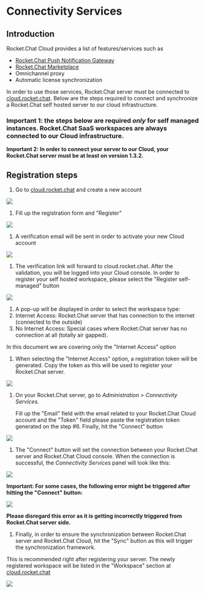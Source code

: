 # Connectivity Services

## Introduction

Rocket.Chat Cloud provides a list of features/services such as

* [Rocket.Chat Push Notification Gateway](https://docs.rocket.chat/guides/administrator-guides/notifications/push-notifications#push-gateway)
* [Rocket.Chat Marketplace](https://rocket.chat/marketplace)
* Omnichannel proxy
* Automatic license synchronization 

In order to use those services, Rocket.Chat server must be connected to [cloud.rocket.chat](https://cloud.rocket.chat/). Below are the steps required to connect and synchronize a Rocket.Chat self hosted server to our cloud infrastructure.

### Important 1: the steps below are required _only_ for self managed instances. Rocket.Chat SaaS workspaces are always connected to our Cloud infrastructure.

**Important 2: In order to connect your server to our Cloud, your Rocket.Chat server must be at least on version 1.3.2.**

## Registration steps

1. Go to [cloud.rocket.chat](https://cloud.rocket.chat/) and create a new account

![](../../.gitbook/assets/c_3.png)

1. Fill up the registration form and "Register"

![](../../.gitbook/assets/c_4.png)

1. A verification email will be sent in order to activate your new Cloud account 

![](../../.gitbook/assets/c_5.png)

1. The verification link will forward to cloud.rocket.chat. After the validation, you will be logged into your Cloud console. In order to register your self hosted workspace, please select the "Register self-managed" button

![](../../.gitbook/assets/c_6.png)

1. A pop-up will be displayed in order to select the workspace type:
2. Internet Access: Rocket.Chat server that has connection to the internet \(connected to the outside\)
3. No Internet Access: Special cases where Rocket.Chat server has no connection at all \(totally air gapped\).

In this document we are covering only the "Internet Access" option

1. When selecting the "Internet Access" option, a registration token will be generated. Copy the token as this will be used to register your Rocket.Chat server.

![](../../.gitbook/assets/c_8.png)

1. On your Rocket.Chat server, go to _Administration &gt; Connectivity Services._   

   Fill up the "Email" field with the email related to your Rocket.Chat Cloud account and the "Token" field please paste the registration token generated on the step \#6. Finally, hit the "Connect" button

![](../../.gitbook/assets/c_9.png)

1. The "Connect" button will set the connection between your Rocket.Chat server and Rocket.Chat Cloud console. When the connection is successful, the _Connectivity Services_ panel will look like this:

![](../../.gitbook/assets/c_10.png)

**Important: For some cases, the following error might be triggered after hitting the "Connect" button:**

![](../../.gitbook/assets/screenshot_490.png)

**Please disregard this error as it is getting incorrectly triggered from Rocket.Chat server side.**

1. Finally, in order to ensure the synchronization between Rocket.Chat server and Rocket.Chat Cloud, hit the "Sync" button as this will trigger the synchronization framework. 

This is recommended right after registering your server. The newly registered workspace will be listed in the "Workspace" section at [cloud.rocket.chat](https://cloud.rocket.chat/)

![](../../.gitbook/assets/screenshot_481.png)

